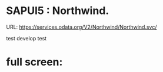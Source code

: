 # SAPUI5 : Northwind. 

URL: https://services.odata.org/V2/Northwind/Northwind.svc/ 

test develop test


# full screen: 
